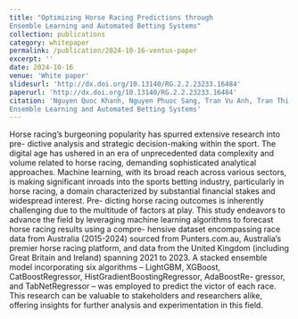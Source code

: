```yaml
---
title: "Optimizing Horse Racing Predictions through
Ensemble Learning and Automated Betting Systems"
collection: publications
category: whitepaper
permalink: /publication/2024-10-16-ventus-paper
excerpt: ''
date: 2024-10-16
venue: 'White paper'
slidesurl: 'http://dx.doi.org/10.13140/RG.2.2.23233.16484'
paperurl: 'http://dx.doi.org/10.13140/RG.2.2.23233.16484'
citation: 'Nguyen Quoc Khanh, Nguyen Phuoc Sang, Tran Vu Anh, Tran Thi My Quyen (2024), Optimizing Horse Racing Predictions through
Ensemble Learning and Automated Betting Systems'
---
```


Horse racing’s burgeoning popularity has spurred extensive research into pre-
dictive analysis and strategic decision-making within the sport. The digital age
has ushered in an era of unprecedented data complexity and volume related
to horse racing, demanding sophisticated analytical approaches. Machine
learning, with its broad reach across various sectors, is making significant
inroads into the sports betting industry, particularly in horse racing, a domain
characterized by substantial financial stakes and widespread interest. Pre-
dicting horse racing outcomes is inherently challenging due to the multitude
of factors at play. This study endeavors to advance the field by leveraging
machine learning algorithms to forecast horse racing results using a compre-
hensive dataset encompassing race data from Australia (2015-2024) sourced
from Punters.com.au, Australia’s premier horse racing platform, and data
from the United Kingdom (including Great Britain and Ireland) spanning 2021
to 2023. A stacked ensemble model incorporating six algorithms – LightGBM,
XGBoost, CatBoostRegressor, HistGradientBoostingRegressor, AdaBoostRe-
gressor, and TabNetRegressor – was employed to predict the victor of each
race. This research can be valuable to stakeholders and researchers alike,
offering insights for further analysis and experimentation in this field.

<!-- <embed src="../files/ventus_paper.pdf" type="application/pdf" width="750" height="400" /> -->

<style>
    .responsive-embed {
        width: 100%;
        height: 500px;
        max-width: 1000px; /* bạn có thể chỉnh sửa cho phù hợp */
    }
</style>

<!-- <div class="pdf-container" style="display: flex; justify-content: center; align-items: center;">
    <embed src="../files/ventus_paper.pdf" type="application/pdf" class="responsive-embed" />
</div> -->

